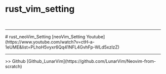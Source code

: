 # rust_vim_setting

<br>
<hr>
# rust_neoVim_Setting
[neoVim_Setting Youtube](https://www.youtube.com/watch?v=ctH-a-1eUME&list=PLhoH5vyxr6Qq41NFL4GvhFp-WLd5xzIzZ)
<hr>
>> Github
[Github_LunarVim](https://github.com/LunarVim/Neovim-from-scratch)
